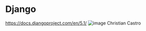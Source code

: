 # Django

https://docs.djangoproject.com/en/5.1/
![image](https://github.com/user-attachments/assets/8a4cacb5-da70-4e4d-8e39-453c3285dcfe)
Christian Castro

